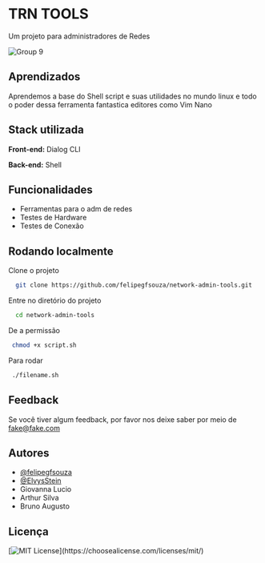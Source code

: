 
# TRN TOOLS

Um projeto para administradores de Redes 


![Group 9](https://user-images.githubusercontent.com/68368843/173259283-ebf4b637-c26c-4a65-a87e-535419ae3dc4.png)


## Aprendizados

Aprendemos a base do Shell script e suas utilidades no mundo linux 
e todo o poder dessa ferramenta fantastica editores como Vim Nano 


## Stack utilizada

**Front-end:** Dialog CLI

**Back-end:** Shell


## Funcionalidades

- Ferramentas para o adm de redes
- Testes de Hardware
- Testes de Conexão


## Rodando localmente

Clone o projeto

```bash
  git clone https://github.com/felipegfsouza/network-admin-tools.git
```

Entre no diretório do projeto

```bash
  cd network-admin-tools 
```

De a permissão 

```bash
 chmod +x script.sh
```

Para rodar

```bash
 ./filename.sh
```


## Feedback

Se você tiver algum feedback, por favor nos deixe saber por meio de fake@fake.com


## Autores

- [@felipegfsouza](https://www.github.com/felipegfsouza)
- [@ElvysStein](https://github.com/ElvysStein)
- Giovanna Lucio
- Arthur Silva
- Bruno Augusto



## Licença

[![MIT License](https://img.shields.io/apm/l/atomic-design-ui.svg?)](https://choosealicense.com/licenses/mit/)
